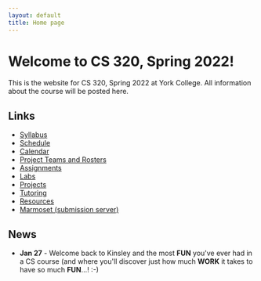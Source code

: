 ```yaml
---
layout: default
title: Home page
---
```


# Welcome to CS 320, Spring 2022!

This is the website for CS 320, Spring 2022 at York College.
All information about the course will be posted here.

## Links

* [Syllabus](syllabus.html)
* [Schedule](schedule.html)
* [Calendar](CS320-Spring2022Calendar.pdf)
* [Project Teams and Rosters](teams-and-rosters/index.html)
* [Assignments](assign/index.html)
* [Labs](labs/index.html)
* [Projects](projects/index.html)
* [Tutoring](CS320-Sp22-TutoringSchedule.pdf)
* [Resources](resources/index.html)
* [Marmoset (submission server)](https://cs.ycp.edu/marmoset)

## News

<!-- Commenting out News until it's needed - and the dates will change, anyway



* **Apr 22** - [Team Project Final Presentation and Demonstration](assign/assign08.html) is schedule for each section's final exam period.  These will be 20-25 minute formal presentations.  See [Assignment 8](assign/assign08.html) for the details and guidelines.
	- **8:00 section (101) - 8:00a to 10:00a on Monday, 5-9-22**
	- **11:00 section (102) - 10:15a to 12:15p on Wednesday, 5-11-22**
	- **2:00 section (103) - 3:00p to 5:00p on Monday, 5-9-22**.

* **Apr 22** - [Assignment 10](assign/assign10.html) is an individual reflection on the team project.  [Assignment 11](assign/assign11.html) is a self/peer evaluation for the team project.  They are both INDIVIDUAL assignments and are are both **due by 7:00am, Sunday, 5-8-22 in PDF form in Marmoset**.

* **Apr 22** - [Assignment 8](assign/assign08.html) describes the final deliverables for the team project.  There are several - please read the assignment carefully.

* **Apr 13** - [Team Project Milestone 3: 75% Working System, w/SQL DB](assign/assign03.html) is **due Monday, 4-25-22**.  This will be a FORMAL 8-10 minute (max) team presentation/demonstration of your team's progress since milestone 2.  SQL database functionality **IS REQUIRED** for this milestone.  A large majority of your classes, methods, test cases, and web page navigation should be implemented by milestone 3, as well.

* **Apr 13** - [Assignment 9](assign/assign09.html) describes the deliverables for the individual project.  The due date for you individual project report has been moved to **Friday, 4-22-22, by 7:00am**.

* **Apr 13** - [Individual Project Milestone 3](assign/assign04.html) is due **Wednesday, 4-20-22**.  This will be your final informal (at your desk) 2-4 minute (max) in-class demonstration of your individual project.

* **Apr 3** - Posted an extensive example project on the [Resources page](./resources) that incorporates the Web Applications lab solution (Lab02) with the ORM Lab solution (Lab06).  It provides a web application front-end to the ORM queries, as well as demonstrates the use of login session information, and incorporation of a SQL database persistence layer with a many-to-many relationship. We will review this in more depth in class on **Wednesday, 4-6-22**.

* **Mar 30** - The **midterm exam** will be a take-at-home exam that I will hand out in class on **Wednesday, 4-6-22**.  You will turn it back in to me at the beginning of your class period on **Friday, 4-8-22**.  There is NO Programming portion, it is all written.  You will also need to create a UML diagram (either using a drawing package, or a NEATLY hand-drawn diagram).  The exam will be open notes and you can use any resource on the CS320 website, as well as your assignment and lab solutions.  The exam is 120 points, and was originally designed to be an in-class 50-minute exam, with a built-in curve of 20 points.  Since this is now a take home exam, there is no practice exam posted, nor will there be a review for the exam.  Taking the exam at home IS the review.   **YOU MUST DO YOUR OWN WORK - YOU ARE NOT ALLOWED TO CONSULT WITH ANYONE ELSE, OR USE ANY RESOURCES THAT ARE NOT LISTED ON THE RESOURCES PAGE OF THE CS320 WEBSITE.  I AM TRUSTING YOU TO WORK ON YOUR HONOR - PLEASE DO NOT BETRAY THAT TRUST.**

* **Mar 29** - A solution to [Lab05: JDBC](labs/lab05.html) will be posted to the [Resources page](./resources) on Wednesday morning (3-30-22), so that you can have a common code base to work from for [Lab06: ORM](labs/lab06.html).  No submissions for Lab05 will be accepted for credit after the Lab05 solution is posted.

* **Mar 23** - Please review the updated Course Calendar.  The Individual and Team Project Milestone 3 presentation dates have been pushed to later in the semester, and certain lectures have been moved around in their places.

* **Mar 22** - [Lab04: SQL, Queries, Joins](labs/lab04.html) is now **due for full credit credit by 7:00am, Thursday, 3-24-22**.  If you submit by the **original due date, 7:00am, Wednesday, 3-23-22, you will receive 110% credit (10% extra credit)**.  Make sure to use the template for your Lab04 submission. See the instructions on the Lab04 page.

* **Mar 18** - [Lab06: ORM](labs/lab06.html) is posted.  It is due **7:00am, Saturday, 4-2-22 for 10% extra credit** OR **by 7:00am, Sunday, 4-3-22 for full credit**.

* **Mar 14** - Mid-semester self/peer evaluations are **due by 7:00am, Tuesday, 3-29-22**.  See the instructions under [Assignment 11](assign/assign11.html).

* **Mar 14** - [Team Project Milestone 2: 50% Working System](assign/assign03.html) is **due Monday, 3-28-22**.  This will be a FORMAL 8-10 minute (max) in-class team presentation/demonstration of your team's progress since milestone 1.  SQL database functionality is **NOT** required for this milestone (but **IS** required for the third milestone.)

* **Mar 14** - [Lab05: JDBC](labs/lab05.html) is posted.  It is **due by 7:00am, Saturday, 3-26-22 for 10% extra credit** OR **by 7:00am, SUnday, 3-27-22 for full credit**.

* **Mar 14** - [Lab04: SQL, Queries, Joins](labs/lab04.html) is posted.  It is **due by 7:00am, Wednesday, 3-23-22 for 10% extra credit** OR **by 7:00am, Thursday, 3-24-22 for full credit**.  Make sure to use the template for your Lab04 submission. See the instructions on the Lab04 page.

* **Mar 14** - [Individual Project Milestone 2: 50% Working System](assign/assign04.html) is **due Monday, 3-21-22**.  This will be an informal (at your desk) 2-4 minute (max) in-class demonstration of your progress since Milestone 1.

* **Mar 1** - [Assignment 3: Team Project Milestones](assign/assign03.html) **Team Milestone 1: Minimal Working System** is **due on Monday, 3-14-20**.    This will be a FORMAL 10-12 minute (max) in-class team presentation/demonstration of your team's progress on your UI structure and navigation.  You should have the vast majority of your servlets and JSPs defined, and be able to navigate between most, if not all, of your pages.  Your HTML/CSS will still be in a rough state - don't worry about making it "pretty", focus on functionality over form.  There is **NO** expectation for having any of your SQL database implemented or working.

* **Mar 1** - [Assignment 6: Problem Domain Analysis](assign/assign06.html) is **due by 7:00am, Sunday, 3-13-22.**  You will likely need to collaborate on this assignment remotely over Winter Break using Google Docs, and your shared Google Team Drive.  You also **MUST** create and embed a **PDF, PNG, or JPG** version of your UML document in your Google Doc submission. **Embed it in your Google doc - do NOT link to your UML diagram.**

* **Mar 1** - For creating your UML diagrams for your group's UML model that will part of Assign06: you may use [Violet UML](http://alexdp.free.fr/violetumleditor/page.php) to create a nicely-formatted electronic version of your team's model.  You can download the jarfile from the [Resources Page](resources/index.html).  You may also use other drawing tools, **as long as those tools can export PDF, PNG, or JPG versions of the UML diagram**, which you willl need to embed in your Assign06 submission.

* **Feb 21** - [Assignment 5: Team Use Cases](assign/assign05.html) is **due by 7:00am, Wednesday, 3-2-22**.  You will need it for the in-class exercise for the Textual Analysis of your team project Use Cases later that day.

* **Feb 15** - Posted the [sign-off criteria for the Web Applications II lab](labs/lab02a-signoff-criteria.html).  The **minimum passing criteria** have been posted under the **Submission section** for the [Web Applications II lab](labs/lab02a.html).  Please review all of the criteria before asking your instructor or a tutor/mentor to sign-off on your **Lab02a** submission.  Also, a [lab sign-off sheet](labs/CS320-Lab02a-WebApplicationsII-LabSignOff.pdf) has been posted as a downloadeable PDF file.  **Please download and print this out so that you can use it as a check-off sheet when you get your lab sign-off.**

* **Feb 12** - [Assignment 4: Individual Project Milestones](assign/assign04.html) **Individual Milestone 1: Baseline** is **due on Monday, 2-28-22**.  This will be an informal (at your desk) 2-4 minute (max) in-class demonstration of your progress, to date.

* **Feb 6** - [Lab02a: Web Applications II](labs/lab02a.html) is posted and is **due by 7:00am, Sunday, 2-20-22**  You must demonstrate Lab02a for a tutor/mentor or your instructor and have them sign-off on it in order to get credit for the lab.  Please also see the [Java and Eclipse Installation Instructions](labs/Eclipse-Java-Installation.html) for additional information about setting up your development environment for the labs.  See also the [WebApps Notes](labs/lab02_notes.html) for additional information about setting up the lab, if you run into trouble with the libraries or the server.

* **Feb 6** - [Assign01: Team Project Proposal](assign/assign01.html) is posted and the **due date has been moved to 7:00am, Sunday, 2-13-22**.

* **Feb 3** - [Lab02: Web Applications I](labs/lab02.html) is posted.  It is simply an introduction to Web Applications, and will ease you into Lab02a.  It is not required, but it will give you a good start on Lab02a.  Please also see the [Java and Eclipse Installation Instructions](labs/Eclipse-Java-Installation.html) for additional information about setting up your development environment for the labs.  See also the [WebApps Notes](labs/lab02_notes.html) for additional information about setting up the lab, if you run into trouble with the libraries or server.

* **Feb 1** - [Lab03: Git and eGit Lab PartI](labs/lab03.html) is posted, and is **due by the start of class, Friday, 2-4-22**.  You are required to establish your GitHub account, create the SSH key pair to access it, and Fork the example project (do all steps through Step 4: Fork).  You may certainly do more than this - we will be getting to Part II of this lab next week. 

* **Jan 27** - [Assignment 4](assign/assign04.html) describes the expectations for the individual project milestones. 
* **Jan 27** - [Assignment 3](assign/assign03.html) describes the expectations for the team project milestones. 
* **Jan 27** - [Assign02: Individual Project Proposal](assign/assign02.html) is posted and is **due by 7:00am, Sunday, 2-6-22**. 
* **Jan 27** - [Class Rosters](teams-and-rosters/index.html) are posted - choose your teams. 
* **Jan 27** - Please see the **Projects** page for [Some Possible Team Projects](projects/index.html). 
* **Jan 27** - [Lab01: HTML and CSS](labs/lab01.html) is posted and is **due by 7:00am, Thursday, 2-3-22**. 

-->

* **Jan 27** - Welcome back to Kinsley and the most **FUN** you've ever had in a CS course (and where you'll discover just how much **WORK** it takes to have so much **FUN**...!  :-)